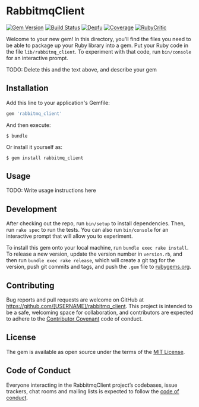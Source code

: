 # RabbitmqClient
[![Gem Version](https://badge.fury.io/rb/rabbitmq_client.svg)](https://badge.fury.io/rb/rabbitmq_client)
[![Build Status](https://travis-ci.com/wshihadeh/rabbitmq_client.svg?branch=master)](https://travis-ci.com/wshihadeh/rabbitmq_client)
[![Depfu](https://badges.depfu.com/badges/b7ffc2788d24431bf85864706c5f9fb2/count.svg)](https://depfu.com/github/wshihadeh/rabbitmq_client?project_id=9862)
[![Coverage](https://wshihadeh.github.io/rabbitmq_client/badges/coverage_badge_total.svg)](https://wshihadeh.github.io/rabbitmq_client/coverage_info/index.html)
[![RubyCritic](https://wshihadeh.github.io/rabbitmq_client/badges/rubycritic_badge_score.svg)](https://wshihadeh.github.io/rabbitmq_client/rubycritic/overview.html)

Welcome to your new gem! In this directory, you'll find the files you need to be able to package up your Ruby library into a gem. Put your Ruby code in the file `lib/rabbitmq_client`. To experiment with that code, run `bin/console` for an interactive prompt.

TODO: Delete this and the text above, and describe your gem

## Installation

Add this line to your application's Gemfile:

```ruby
gem 'rabbitmq_client'
```

And then execute:

    $ bundle

Or install it yourself as:

    $ gem install rabbitmq_client

## Usage

TODO: Write usage instructions here

## Development

After checking out the repo, run `bin/setup` to install dependencies. Then, run `rake spec` to run the tests. You can also run `bin/console` for an interactive prompt that will allow you to experiment.

To install this gem onto your local machine, run `bundle exec rake install`. To release a new version, update the version number in `version.rb`, and then run `bundle exec rake release`, which will create a git tag for the version, push git commits and tags, and push the `.gem` file to [rubygems.org](https://rubygems.org).

## Contributing

Bug reports and pull requests are welcome on GitHub at https://github.com/[USERNAME]/rabbitmq_client. This project is intended to be a safe, welcoming space for collaboration, and contributors are expected to adhere to the [Contributor Covenant](http://contributor-covenant.org) code of conduct.

## License

The gem is available as open source under the terms of the [MIT License](https://opensource.org/licenses/MIT).

## Code of Conduct

Everyone interacting in the RabbitmqClient project’s codebases, issue trackers, chat rooms and mailing lists is expected to follow the [code of conduct](https://github.com/[USERNAME]/rabbitmq_client/blob/master/CODE_OF_CONDUCT.md).
